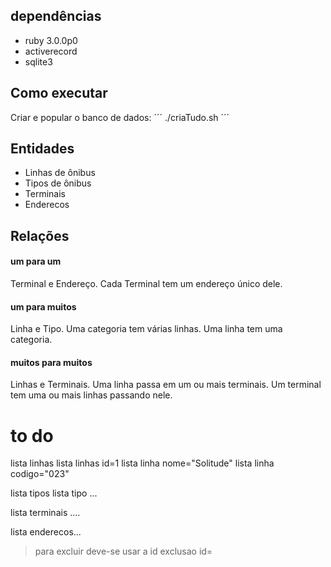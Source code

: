 ## dependências

- ruby 3.0.0p0
- activerecord
- sqlite3

## Como executar

Criar e popular o banco de dados:
´´´
./criaTudo.sh
´´´

## Entidades

- Linhas de ônibus
- Tipos de ônibus
- Terminais
- Enderecos

## Relações

#### um para um

Terminal e Endereço.
Cada Terminal tem um endereço único dele.

#### um para muitos

Linha e Tipo.
Uma categoria tem várias linhas.
Uma linha tem uma categoria.

#### muitos para muitos

Linhas e Terminais.
Uma linha passa em um ou mais terminais.
Um terminal tem uma ou mais linhas passando nele.

# to do

lista linhas
lista linhas id=1
lista linha nome="Solitude"
lista linha codigo="023"

lista tipos
lista tipo ...

lista terminais
....

lista enderecos...

> para excluir deve-se usar a id
> exclusao <tabela> id=

